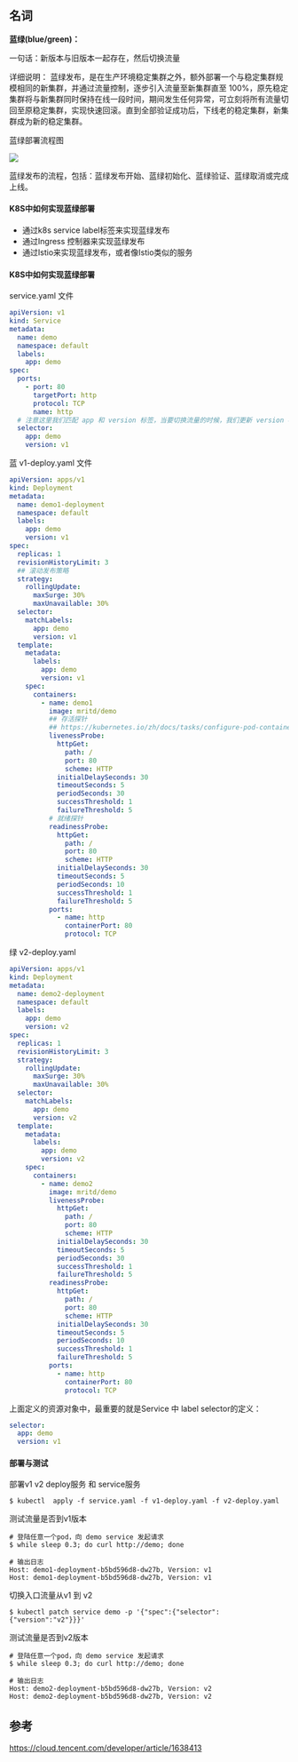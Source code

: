 ## 名词

**蓝绿(blue/green)：**

一句话：新版本与旧版本一起存在，然后切换流量

详细说明： 蓝绿发布，是在生产环境稳定集群之外，额外部署一个与稳定集群规模相同的新集群，并通过流量控制，逐步引入流量至新集群直至
100%，原先稳定集群将与新集群同时保持在线一段时间，期间发生任何异常，可立刻将所有流量切回至原稳定集群，实现快速回滚。直到全部验证成功后，下线老的稳定集群，新集群成为新的稳定集群。

蓝绿部署流程图

![](https://pek3b.qingstor.com/hexo-blog/hexo-blog/20210819175818.png)

蓝绿发布的流程，包括：蓝绿发布开始、蓝绿初始化、蓝绿验证、蓝绿取消或完成上线。

#### K8S中如何实现蓝绿部署

* 通过k8s service label标签来实现蓝绿发布
* 通过Ingress 控制器来实现蓝绿发布
* 通过Istio来实现蓝绿发布，或者像Istio类似的服务


#### K8S中如何实现蓝绿部署

service.yaml 文件

```yaml
apiVersion: v1
kind: Service
metadata:
  name: demo
  namespace: default
  labels:
    app: demo
spec:
  ports:
    - port: 80
      targetPort: http
      protocol: TCP
      name: http
  # 注意这里我们匹配 app 和 version 标签，当要切换流量的时候，我们更新 version 标签的值，比如：v2
  selector:
    app: demo
    version: v1
```

蓝 v1-deploy.yaml 文件

```yaml
apiVersion: apps/v1
kind: Deployment
metadata:
  name: demo1-deployment
  namespace: default
  labels:
    app: demo
    version: v1
spec:
  replicas: 1
  revisionHistoryLimit: 3
  ## 滚动发布策略
  strategy:
    rollingUpdate:
      maxSurge: 30%
      maxUnavailable: 30%
  selector:
    matchLabels:
      app: demo
      version: v1
  template:
    metadata:
      labels:
        app: demo
        version: v1
    spec:
      containers:
        - name: demo1
          image: mritd/demo
          ## 存活探针
          ## https://kubernetes.io/zh/docs/tasks/configure-pod-container/configure-liveness-readiness-startup-probes/#configure-probes
          livenessProbe:
            httpGet:
              path: /
              port: 80
              scheme: HTTP
            initialDelaySeconds: 30
            timeoutSeconds: 5
            periodSeconds: 30
            successThreshold: 1
            failureThreshold: 5
          # 就绪探针
          readinessProbe:
            httpGet:
              path: /
              port: 80
              scheme: HTTP
            initialDelaySeconds: 30
            timeoutSeconds: 5
            periodSeconds: 10
            successThreshold: 1
            failureThreshold: 5
          ports:
            - name: http
              containerPort: 80
              protocol: TCP
```

绿 v2-deploy.yaml

```yaml
apiVersion: apps/v1
kind: Deployment
metadata:
  name: demo2-deployment
  namespace: default
  labels:
    app: demo
    version: v2
spec:
  replicas: 1
  revisionHistoryLimit: 3
  strategy:
    rollingUpdate:
      maxSurge: 30%
      maxUnavailable: 30%
  selector:
    matchLabels:
      app: demo
      version: v2
  template:
    metadata:
      labels:
        app: demo
        version: v2
    spec:
      containers:
        - name: demo2
          image: mritd/demo
          livenessProbe:
            httpGet:
              path: /
              port: 80
              scheme: HTTP
            initialDelaySeconds: 30
            timeoutSeconds: 5
            periodSeconds: 30
            successThreshold: 1
            failureThreshold: 5
          readinessProbe:
            httpGet:
              path: /
              port: 80
              scheme: HTTP
            initialDelaySeconds: 30
            timeoutSeconds: 5
            periodSeconds: 10
            successThreshold: 1
            failureThreshold: 5
          ports:
            - name: http
              containerPort: 80
              protocol: TCP
```

上面定义的资源对象中，最重要的就是Service 中 label selector的定义：

```yaml
selector:
  app: demo
  version: v1
```

#### 部署与测试

部署v1 v2 deploy服务 和 service服务

`$ kubectl  apply -f service.yaml -f v1-deploy.yaml -f v2-deploy.yaml`

测试流量是否到v1版本

```
# 登陆任意一个pod，向 demo service 发起请求
$ while sleep 0.3; do curl http://demo; done

# 输出日志
Host: demo1-deployment-b5bd596d8-dw27b, Version: v1
Host: demo1-deployment-b5bd596d8-dw27b, Version: v1
```

切换入口流量从v1 到 v2

`$ kubectl patch service demo -p '{"spec":{"selector":{"version":"v2"}}}'`

测试流量是否到v2版本

```
# 登陆任意一个pod，向 demo service 发起请求
$ while sleep 0.3; do curl http://demo; done

# 输出日志
Host: demo2-deployment-b5bd596d8-dw27b, Version: v2
Host: demo2-deployment-b5bd596d8-dw27b, Version: v2
```

## 参考

https://cloud.tencent.com/developer/article/1638413

